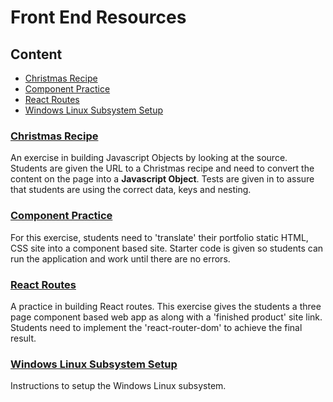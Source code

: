 # Front End Resources

## Content
- [Christmas Recipe](#christmas-recipe)
- [Component Practice](#component-practice)
- [React Routes](#react-routes)
- [Windows Linux Subsystem Setup](#windos-linux-subsystem-setup)

###  [Christmas Recipe](https://github.com/wyncode/front_end_pt_resources/tree/master/christmas_recipe)
An exercise in building Javascript Objects by looking at the source.
Students are given the URL to a Christmas recipe and need to convert the content on the page into a **Javascript Object**.
Tests are given in to assure that students are using the correct data, keys and nesting.

### [Component Practice](https://github.com/wyncode/front_end_pt_resources/tree/master/Component_Practice)
For this exercise, students need to 'translate' their portfolio static HTML, CSS site into a component based site.
Starter code is given so students can run the application and work until there are no errors.

### [React Routes](https://github.com/wyncode/front_end_pt_resources/tree/master/React_Routes)
A practice in building React routes. This exercise gives the students a three page component based web app as along with a 'finished product' site link. Students need to implement the 'react-router-dom' to achieve the final result.

### [Windows Linux Subsystem Setup](https://github.com/wyncode/front_end_pt_resources/tree/master/Windows-Linux-Subsystem-Setup)
Instructions to setup the Windows Linux subsystem.
